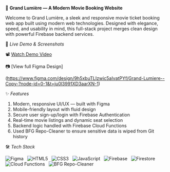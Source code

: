 🌟 **Grand Lumière — A Modern Movie Booking Website**

Welcome to Grand Lumière, a sleek and responsive movie ticket booking web app built using modern web technologies. Designed with elegance, speed, and usability in mind, this full-stack project merges clean design with powerful Firebase backend services.



🎥 *Live Demo & Screenshots*

📽️ [Watch Demo Video](#)

📷 [View full Figma Design]

(https://www.figma.com/design/9h5xbuTLIzwic5aIvatPYf/Grand-Lumiere--Copy-?node-id=0-1&t=ju0l3991XD3aarXN-1)





✨ *Features*

01. Modern, responsive UI/UX — built with Figma
02. Mobile-friendly layout with fluid design
03. Secure user sign-up/login with Firebase Authentication
04. Real-time movie listings and dynamic seat selection  
05. Backend logic handled with Firebase Cloud Functions  
06. Used BFG Repo-Cleaner to ensure sensitive data is wiped from Git history  




🛠 *Tech Stack*

![Figma](https://img.shields.io/badge/Figma-Design-ff4088?logo=figma&logoColor=white)&nbsp;&nbsp;
![HTML5](https://img.shields.io/badge/HTML5-Markup-e34c26?logo=html5&logoColor=white)&nbsp;&nbsp;
![CSS3](https://img.shields.io/badge/CSS3-Styling-1572B6?logo=css3&logoColor=white)&nbsp;&nbsp;
![JavaScript](https://img.shields.io/badge/JavaScript-Logic-F7DF1E?logo=javascript&logoColor=black)&nbsp;&nbsp;
![Firebase](https://img.shields.io/badge/Firebase-Backend-ffca28?logo=firebase&logoColor=black)&nbsp;&nbsp;
![Firestore](https://img.shields.io/badge/Cloud%20Firestore-Realtime%20DB-ffa000?logo=firebase)&nbsp;&nbsp;
![Cloud Functions](https://img.shields.io/badge/Cloud%20Functions-Serverless-4285f4?logo=googlecloud&logoColor=white)&nbsp;&nbsp;
![BFG Repo-Cleaner](https://img.shields.io/badge/BFG--Repo--Cleaner-Security-green?logo=git)
